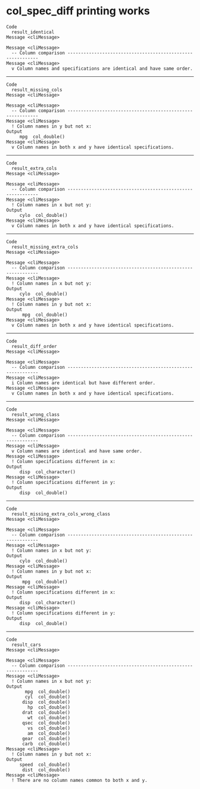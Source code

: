 # col_spec_diff printing works

    Code
      result_identical
    Message <cliMessage>
      
    Message <cliMessage>
      -- Column comparison -----------------------------------------------------------
    Message <cliMessage>
      v Column names and specifications are identical and have same order.

---

    Code
      result_missing_cols
    Message <cliMessage>
      
    Message <cliMessage>
      -- Column comparison -----------------------------------------------------------
    Message <cliMessage>
      ! Column names in y but not x:
    Output
         mpg  col_double() 
    Message <cliMessage>
      v Column names in both x and y have identical specifications.

---

    Code
      result_extra_cols
    Message <cliMessage>
      
    Message <cliMessage>
      -- Column comparison -----------------------------------------------------------
    Message <cliMessage>
      ! Column names in x but not y:
    Output
         cylo  col_double() 
    Message <cliMessage>
      v Column names in both x and y have identical specifications.

---

    Code
      result_missing_extra_cols
    Message <cliMessage>
      
    Message <cliMessage>
      -- Column comparison -----------------------------------------------------------
    Message <cliMessage>
      ! Column names in x but not y:
    Output
         cylo  col_double() 
    Message <cliMessage>
      ! Column names in y but not x:
    Output
          mpg  col_double() 
    Message <cliMessage>
      v Column names in both x and y have identical specifications.

---

    Code
      result_diff_order
    Message <cliMessage>
      
    Message <cliMessage>
      -- Column comparison -----------------------------------------------------------
    Message <cliMessage>
      i Column names are identical but have different order.
    Message <cliMessage>
      v Column names in both x and y have identical specifications.

---

    Code
      result_wrong_class
    Message <cliMessage>
      
    Message <cliMessage>
      -- Column comparison -----------------------------------------------------------
    Message <cliMessage>
      v Column names are identical and have same order.
    Message <cliMessage>
      ! Column specifications different in x:
    Output
         disp  col_character() 
    Message <cliMessage>
      ! Column specifications different in y:
    Output
         disp  col_double() 

---

    Code
      result_missing_extra_cols_wrong_class
    Message <cliMessage>
      
    Message <cliMessage>
      -- Column comparison -----------------------------------------------------------
    Message <cliMessage>
      ! Column names in x but not y:
    Output
         cylo  col_double() 
    Message <cliMessage>
      ! Column names in y but not x:
    Output
          mpg  col_double() 
    Message <cliMessage>
      ! Column specifications different in x:
    Output
         disp  col_character() 
    Message <cliMessage>
      ! Column specifications different in y:
    Output
         disp  col_double() 

---

    Code
      result_cars
    Message <cliMessage>
      
    Message <cliMessage>
      -- Column comparison -----------------------------------------------------------
    Message <cliMessage>
      ! Column names in x but not y:
    Output
           mpg  col_double() 
           cyl  col_double() 
          disp  col_double() 
            hp  col_double() 
          drat  col_double() 
            wt  col_double() 
          qsec  col_double() 
            vs  col_double() 
            am  col_double() 
          gear  col_double() 
          carb  col_double() 
    Message <cliMessage>
      ! Column names in y but not x:
    Output
         speed  col_double() 
          dist  col_double() 
    Message <cliMessage>
      ! There are no column names common to both x and y.

